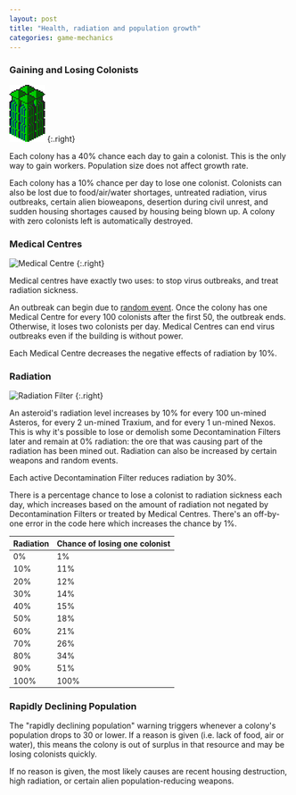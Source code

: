 ```yaml
---
layout: post
title: "Health, radiation and population growth"
categories: game-mechanics
---
```


### Gaining and Losing Colonists

![CPU](../images/buildings/cpu.png "CPU")
{:.right}

Each colony has a 40% chance each day to gain a colonist. This is the
only way to gain workers. Population size does not affect growth rate.

Each colony has a 10% chance per day to lose one colonist. Colonists
can also be lost due to food/air/water shortages, untreated radiation,
virus outbreaks, certain alien bioweapons, desertion during civil unrest,
and sudden housing shortages caused by housing being blown up.
A colony with zero colonists left is automatically destroyed.

### Medical Centres

![Medical Centre](../images/buildings/medical-centre.png "Medical Centre")
{:.right}

Medical centres have exactly two uses: to stop virus outbreaks,
and treat radiation sickness.

An outbreak can begin due to [random event](random-events.html).
Once the colony has one Medical Centre for every 100 colonists after the
first 50, the outbreak ends. Otherwise, it loses two colonists per day.
Medical Centres can end virus outbreaks even if the building is without
power.

Each Medical Centre decreases the negative effects of radiation by 10%.

### Radiation

![Radiation Filter](../images/buildings/radiation-filter.png "Radiation Filter")
{:.right}

An asteroid's radiation level increases by 10% for every 100 un-mined Asteros,
for every 2 un-mined Traxium, and for every 1 un-mined Nexos. This is why it's
possible to lose or demolish some Decontamination Filters later and remain at 0%
radiation: the ore that was causing part of the radiation has been mined out.
Radiation can also be increased by certain weapons and random events.

Each active Decontamination Filter reduces radiation by 30%.

There is a percentage chance to lose a colonist to radiation sickness
each day, which increases based on the amount of radiation not negated
by Decontamination Filters or treated by Medical Centres. There's an off-by-one
error in the code here which increases the chance by 1%.

Radiation | Chance of losing one colonist
----------|------------------------------
       0% |   1%
      10% |  11%
      20% |  12%
      30% |  14%
      40% |  15%
      50% |  18%
      60% |  21%
      70% |  26%
      80% |  34%
      90% |  51%
     100% | 100%

### Rapidly Declining Population

The "rapidly declining population" warning triggers whenever a colony's
population drops to 30 or lower. If a reason is given (i.e. lack of food,
air or water), this means the colony is out of surplus in that resource and
may be losing colonists quickly.

If no reason is given, the most likely causes are recent housing
destruction, high radiation, or certain alien population-reducing
weapons.
